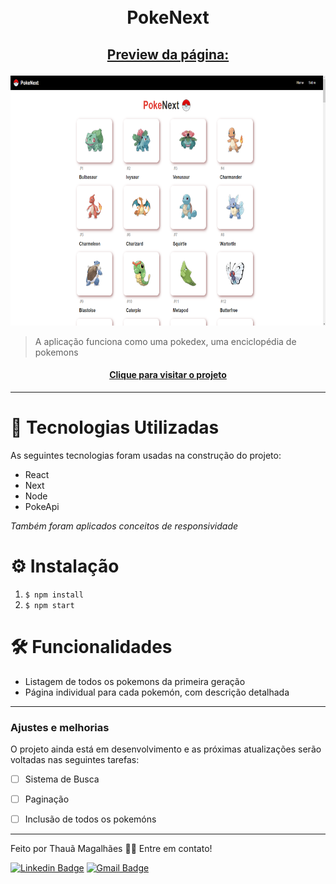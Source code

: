 <h1 align="center">
  <br>PokeNext
</h1>

## <p align="center"> <u>Preview da página:</u> </p>

<p align="center">
  <img src="assets/preview.png" height="400px" alt="preview da página">
</p>

> A aplicação funciona como uma pokedex, uma enciclopédia de pokemons

<h4 align="center"><a href="#" target="_blank">Clique para visitar o projeto</a></h4>

---
# 💼 Tecnologias Utilizadas

As seguintes tecnologias foram usadas na construção do projeto:

- React
- Next
- Node
- PokeApi

*Também foram aplicados conceitos de responsividade*

# ⚙️ Instalação

  1. `$ npm install`
  2. `$ npm start`
  

# 🛠️ Funcionalidades

- Listagem de todos os pokemons da primeira geração
- Página individual para cada pokemón, com descrição detalhada

---

### Ajustes e melhorias

O projeto ainda está em desenvolvimento e as próximas atualizações serão voltadas nas seguintes tarefas:

- [ ] Sistema de Busca
- [ ] Paginação
- [ ] Inclusão de todos os pokemóns


---

Feito por Thauã Magalhães 👋🏽 Entre em contato!

[![Linkedin Badge](https://img.shields.io/badge/-Thauã%20Lucas-blue?style=flat-square&logo=Linkedin&logoColor=white&link=linkedin.com/in/thaua-lucas//)](https://www.linkedin.com/in/thaua-lucas/?locale=pt_BR) 
[![Gmail Badge](https://img.shields.io/badge/-thauanlucascpl@gmail.com-c14438?style=flat-square&logo=Gmail&logoColor=white&link=mailto:thauanlucascpl@gmail.com)](mailto:thauanlucascpl@gmail.com)
